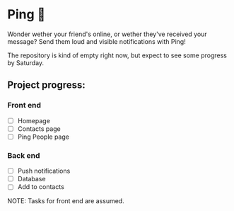 # Ping 🔴

Wonder wether your friend's online, or wether they've received your message? Send them loud and visible notifications with Ping!

The repository is kind of empty right now, but expect to see some progress by Saturday.

## Project progress:

### Front end

- [ ] Homepage
- [ ] Contacts page
- [ ] Ping People page

### Back end

- [ ] Push notifications
- [ ] Database
- [ ] Add to contacts

NOTE: Tasks for front end are assumed.
